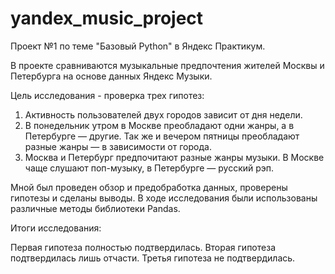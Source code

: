 # yandex_music_project
Проект №1 по теме "Базовый Python" в Яндекс Практикум.

В проекте сравниваются музыкальные предпочтения жителей Москвы и Петербурга на основе данных Яндекс Музыки. 

Цель исследования - проверка трех гипотез: 
1. Активность пользователей двух городов зависит от дня недели.
2. В понедельник утром в Москве преобладают одни жанры, а в Петербурге — другие. Так же и вечером пятницы преобладают разные жанры — в зависимости от города.
3. Москва и Петербург предпочитают разные жанры музыки. В Москве чаще слушают поп-музыку, в Петербурге — русский рэп.

Мной был проведен обзор и предобработка данных, проверены гипотезы и сделаны выводы. В ходе исследования были использованы различные методы библиотеки Pandas.

Итоги исследования:

Первая гипотеза полностью подтвердилась.
Вторая гипотеза подтвердилась лишь отчасти.
Третья гипотеза не подтвердилась.

